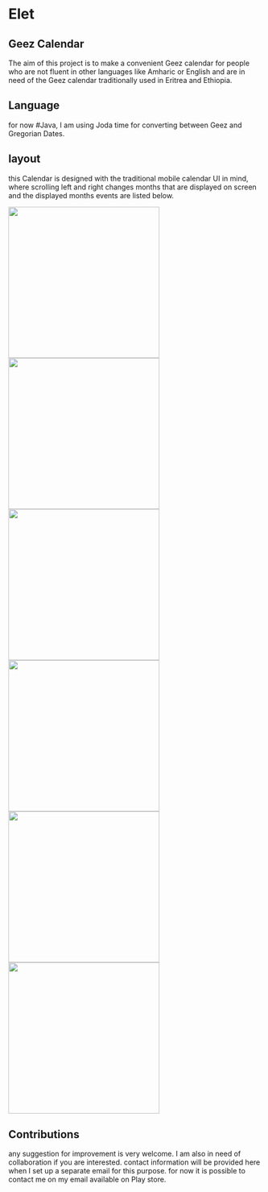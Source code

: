 # Elet


## Geez Calendar

The aim of this project is to make a convenient Geez calendar for people who are not fluent in other languages like Amharic or English 
and are in need of the Geez calendar traditionally used in Eritrea and Ethiopia.

## Language
for now #Java, I am using Joda time for converting between Geez and Gregorian Dates.

## layout

this Calendar is designed with the traditional mobile calendar UI in mind, where scrolling left and right changes months that are displayed on screen
and the displayed months events are listed below.
<div>
    <img src="https://github.com/tinsae-ghilay/tinsae-ghilay.github.io/blob/main/res/month.png" width="300" margin="50">
    <img src="https://github.com/tinsae-ghilay/tinsae-ghilay.github.io/blob/main/res/converter.png" width="300"margin="50">
    <img src="https://github.com/tinsae-ghilay/tinsae-ghilay.github.io/blob/main/res/anual.png" width="300"margin="50">
    <img src="https://github.com/tinsae-ghilay/tinsae-ghilay.github.io/blob/main/res/hasab.png" width="300"margin="50">
    <img src="https://github.com/tinsae-ghilay/tinsae-ghilay.github.io/blob/main/res/options.png" width="300"margin="50">
    <img src="https://github.com/tinsae-ghilay/tinsae-ghilay.github.io/blob/main/res/month.png" width="300"margin="50">
</div>

## Contributions

any suggestion for improvement is very welcome. I am also in need of collaboration if you are interested.
contact information will be provided here when I set up a separate email for this purpose. for now it is possible to contact me on my email
available on Play store.



